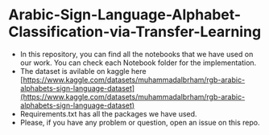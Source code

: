 # Arabic-Sign-Language-Alphabet-Classification-via-Transfer-Learning

- In this repository, you can find all the notebooks that we have used on our work. You can check each Notebook folder for the implementation.
- The dataset is avilable on kaggle  here [https://www.kaggle.com/datasets/muhammadalbrham/rgb-arabic-alphabets-sign-language-dataset](https://www.kaggle.com/datasets/muhammadalbrham/rgb-arabic-alphabets-sign-language-dataset)
- Requirements.txt has all the packages we have used.
- Please, if you have any problem or question, open an issue on this repo.

